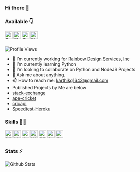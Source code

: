 ### Hi there 👋

### Available 👇
<p>
  <a href="mailto:karthikg1643@gmail.com">
    <img align="left" alt="Shakil Mail" width="24px" src="https://cdn.jsdelivr.net/npm/simple-icons@3.2.0/icons/mail-dot-ru.svg" />
  </a>
  <a href="https://twitter.com/karthikg1643">
    <img align="left" alt="Shakil Facebook" width="24px" src="https://cdn.jsdelivr.net/npm/simple-icons@3.2.0/icons/twitter.svg" />
  </a>
  <a href="https://stackoverflow.com/users/6414102/kgangadhar">
    <img align="left" alt="Shakil Instagram" width="24px" src="https://cdn.jsdelivr.net/npm/simple-icons@3.2.0/icons/stackoverflow.svg" />
  </a>
  <a href="https://www.linkedin.com/in/karthik-gangadhar">
    <img align="left" alt="Shakil Telegram" width="24px" src="https://cdn.jsdelivr.net/npm/simple-icons@3.2.0/icons/linkedin.svg" />
  </a>
  
</p>
</br>
</br>

![Profile Views](https://hits.seeyoufarm.com/api/count/incr/badge.svg?url=https://github.com/karthikgagandhar/&title=Profile%20Views)

- 🔭 I’m currently working for [Rainbow Design Services, Inc](http://info.rainbowdesign.net/)
- 🌱 I’m currently learning Python
- 👯 I’m looking to collaborate on Python and NodeJS Projects
- 💬 Ask me about anything.
- 📫 How to reach me: karthikg1643@gmail.com
- Published Projects by Me are below
- [stack-exchange](npmjs.com/package/stack-exchange)
- [ape-cricket](https://www.npmjs.com/package/ape-cricket)
- [cricapi](https://github.com/KarthikGangadhar/CricApi)
- [Speedtest-Heroku](https://github.com/Federation-21/Speedtest-Heroku)

### Skills 👨‍💻

<img align="left" alt="GitHub" width="24px" src="https://cdn.jsdelivr.net/npm/simple-icons@3.2.0/icons/github.svg" />
<img align="left" alt="MySQL" width="24px" src="https://cdn.jsdelivr.net/npm/simple-icons@3.2.0/icons/mysql.svg" />
<img align="left" alt="JavaScript" width="24px" src="https://cdn.jsdelivr.net/npm/simple-icons@3.2.0/icons/javascript.svg" />
<img align="left" alt="HTML" width="24px" src="https://cdn.jsdelivr.net/npm/simple-icons@3.2.0/icons/html5.svg" />
<img align="left" alt="CSS" width="24px" src="https://cdn.jsdelivr.net/npm/simple-icons@3.2.0/icons/css3.svg" />
<img align="left" alt="AWS" width="24px" src="https://cdn.jsdelivr.net/npm/simple-icons@3.2.0/icons/amazonaws.svg" />
<img align="left" alt="Cloudflare" width="24px" src="https://cdn.jsdelivr.net/npm/simple-icons@3.2.0/icons/cloudflare.svg" />


</br>
</br>

### Stats ⚡️

![Github Stats](https://readmestats.vercel.app/api?username=karthikgangadhar&show_icons=true&title_color=333&icon_color=333&count_private=true&include_all_commits=true)
